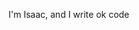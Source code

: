 I'm Isaac, and I write ok code
<!---
IAHarryoe/IAHarryoe is a ✨ special ✨ repository because its `README.md` (this file) appears on your GitHub profile.
You can click the Preview link to take a look at your changes.
--->
